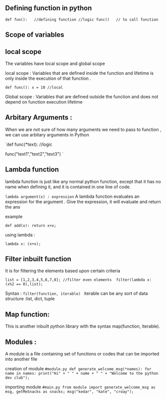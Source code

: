 ## Defining function in python

`def fun():   //defining function
//logic
func()   // to call function
`

## Scope of variables

## local scope

The variables have local scope and global scope

local scope : Variables that are defined inside the function and lifetime is only inside the execution of that
function .

`def func():
x = 10 //local`

Global scope : Variables that are defined outside the function and does not depend on function execution lifetime

## Arbitary Arguments :

When we are not sure of how many arguments we need to pass to function , we can use arbitary arguments in Python

  `def func(*text):
         //logic

  func("text1","text2","text3")
`

## Lambda function 

lambda function is just like any normal python function, except that it has no name when defining it, and it is contained in one line of code.

`lambda argument(x) : expression`
A lambda function evaluates an expression for the argument . Give the expression, 
it will evaluate and return the ans

example 

`def add(x):
   return x+x;`

using lambda :

`lambda x: (x+x);`

## Filter inbuilt function 

It is for filtering the elements based upon certain criteria

`list = [1,2,3,4,5,6,7,8]; //filter even elements 
filter(lambda x: (x%2 == 0),list);`

Syntax :
`filter(function, iterable) `
iterable can be any sort of data structure :list, dict, tuple 

## Map function:

This is another inbuilt python library with the syntax map(function, iterable).

## Modules :
A module is a file containing set of functions or codes that can be imported into another file 

creation of module 
`#module.py
def generate_welcome_msg(*names):
    for name in names:
        print("Hi" + " " + name + " " + "Welcome to the python dev club");`

importing module 
`#main.py
from module import generate_welcome_msg as msg, getMeSnacks as snacks;
msg("kedar", "kate", "croay");`


